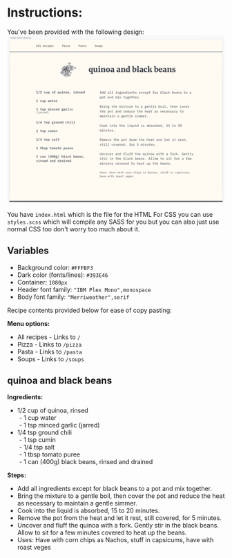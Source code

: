 # Instructions:
You've been provided with the following design:
![](./recipe.png)

You have `index.html` which is the file for the HTML
For CSS you can use `styles.scss` which will compile any SASS for you but you can also just use normal CSS too don't worry too much about it.

## Variables
- Background color: `#FFFBF3`
- Dark color (fonts/lines): `#393E46`
- Container: `1080px`
- Header font family: `"IBM Plex Mono",monospace`
- Body font family: `"Merriweather",serif`

Recipe contents provided below for ease of copy pasting:

**Menu options:**
- All recipes - Links to `/`
- Pizza - Links to `/pizza`
- Pasta - Links to `/pasta`
- Soups - Links to `/soups`

## quinoa and black beans
**Ingredients:**
- 1/2 cup of quinoa, rinsed  
 - 1 cup water  
 - 1 tsp minced garlic (jarred)  
- 1/4 tsp ground chili   
 - 1 tsp cumin  
 - 1/4 tsp salt  
 - 1 tbsp tomato puree  
 - 1 can (400g) black beans, rinsed and drained  

**Steps:**
- Add all ingredients except for black beans to a pot and mix together.
- Bring the mixture to a gentle boil, then cover the pot and reduce the heat as necessary to maintain a gentle simmer. 
- Cook into the liquid is absorbed, 15 to 20 minutes.
- Remove the pot from the heat and let it rest, still covered, for 5 minutes. 
- Uncover and fluff the quinoa with a fork. Gently stir in the black beans. Allow to sit for a few minutes covered to heat up the beans.
- Uses: Have with corn chips as Nachos, stuff in capsicums, have with roast veges
